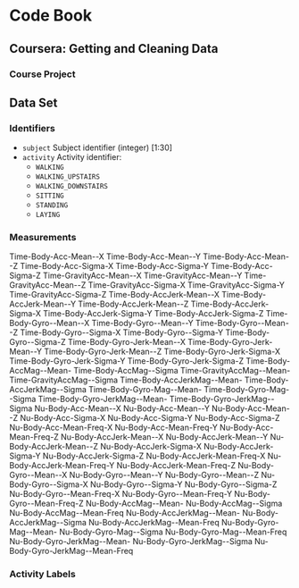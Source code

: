 # Code Book
## Coursera: Getting and Cleaning Data
### Course Project


## Data Set
### Identifiers
* `subject`
  Subject identifier (integer) [1:30]
* `activity`
	Activity identifier: 
	- `WALKING`
	- `WALKING_UPSTAIRS`
	- `WALKING_DOWNSTAIRS`
	- `SITTING`
	- `STANDING`
	- `LAYING`
### Measurements
Time-Body-Acc-Mean--X
Time-Body-Acc-Mean--Y
Time-Body-Acc-Mean--Z
Time-Body-Acc-Sigma-X
Time-Body-Acc-Sigma-Y
Time-Body-Acc-Sigma-Z
Time-GravityAcc-Mean--X
Time-GravityAcc-Mean--Y
Time-GravityAcc-Mean--Z
Time-GravityAcc-Sigma-X
Time-GravityAcc-Sigma-Y
Time-GravityAcc-Sigma-Z
Time-Body-AccJerk-Mean--X
Time-Body-AccJerk-Mean--Y
Time-Body-AccJerk-Mean--Z
Time-Body-AccJerk-Sigma-X
Time-Body-AccJerk-Sigma-Y
Time-Body-AccJerk-Sigma-Z
Time-Body-Gyro--Mean--X
Time-Body-Gyro--Mean--Y
Time-Body-Gyro--Mean--Z
Time-Body-Gyro--Sigma-X
Time-Body-Gyro--Sigma-Y
Time-Body-Gyro--Sigma-Z
Time-Body-Gyro-Jerk-Mean--X
Time-Body-Gyro-Jerk-Mean--Y
Time-Body-Gyro-Jerk-Mean--Z
Time-Body-Gyro-Jerk-Sigma-X
Time-Body-Gyro-Jerk-Sigma-Y
Time-Body-Gyro-Jerk-Sigma-Z
Time-Body-AccMag--Mean-
Time-Body-AccMag--Sigma
Time-GravityAccMag--Mean-
Time-GravityAccMag--Sigma
Time-Body-AccJerkMag--Mean-
Time-Body-AccJerkMag--Sigma
Time-Body-Gyro-Mag--Mean-
Time-Body-Gyro-Mag--Sigma
Time-Body-Gyro-JerkMag--Mean-
Time-Body-Gyro-JerkMag--Sigma
Nu-Body-Acc-Mean--X
Nu-Body-Acc-Mean--Y
Nu-Body-Acc-Mean--Z
Nu-Body-Acc-Sigma-X
Nu-Body-Acc-Sigma-Y
Nu-Body-Acc-Sigma-Z
Nu-Body-Acc-Mean-Freq-X
Nu-Body-Acc-Mean-Freq-Y
Nu-Body-Acc-Mean-Freq-Z
Nu-Body-AccJerk-Mean--X
Nu-Body-AccJerk-Mean--Y
Nu-Body-AccJerk-Mean--Z
Nu-Body-AccJerk-Sigma-X
Nu-Body-AccJerk-Sigma-Y
Nu-Body-AccJerk-Sigma-Z
Nu-Body-AccJerk-Mean-Freq-X
Nu-Body-AccJerk-Mean-Freq-Y
Nu-Body-AccJerk-Mean-Freq-Z
Nu-Body-Gyro--Mean--X
Nu-Body-Gyro--Mean--Y
Nu-Body-Gyro--Mean--Z
Nu-Body-Gyro--Sigma-X
Nu-Body-Gyro--Sigma-Y
Nu-Body-Gyro--Sigma-Z
Nu-Body-Gyro--Mean-Freq-X
Nu-Body-Gyro--Mean-Freq-Y
Nu-Body-Gyro--Mean-Freq-Z
Nu-Body-AccMag--Mean-
Nu-Body-AccMag--Sigma
Nu-Body-AccMag--Mean-Freq
Nu-Body-AccJerkMag--Mean-
Nu-Body-AccJerkMag--Sigma
Nu-Body-AccJerkMag--Mean-Freq
Nu-Body-Gyro-Mag--Mean-
Nu-Body-Gyro-Mag--Sigma
Nu-Body-Gyro-Mag--Mean-Freq
Nu-Body-Gyro-JerkMag--Mean-
Nu-Body-Gyro-JerkMag--Sigma
Nu-Body-Gyro-JerkMag--Mean-Freq
### Activity Labels
